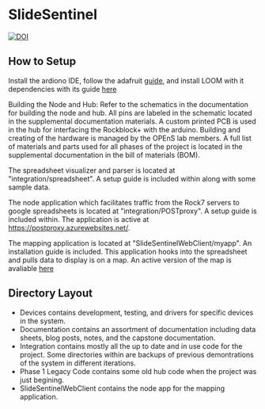 # SlideSentinel
[![DOI](https://zenodo.org/badge/136069337.svg)](https://zenodo.org/badge/latestdoi/136069337)
## How to Setup
Install the ardiono IDE, follow the adafruit [guide](https://learn.adafruit.com/adafruit-feather-m0-basic-proto/overview), and install LOOM with it dependencies with its guide [here](https://github.com/OPEnSLab-OSU/InternetOfAg/tree/master/Arduino_and_Loom_Setup)

Building the Node and Hub:
Refer to the schematics in the documentation for building the node and hub. All pins are labeled in the schematic located in the supplemental documentation materials. A custom printed PCB is used in the hub for interfacing the Rockblock+ with the arduino. Building and creating of the hardware is managed by the OPEnS lab members. A full list of materials and parts used for all phases of the project is located in the supplemental documentation in the bill of materials (BOM).

The spreadsheet visualizer and parser is located at "integration/spreadsheet". A setup guide is included within along with some sample data.

The node application which facilitates traffic from the Rock7 servers to google spreadsheets is located at "integration/POSTproxy". A setup guide is included within. The application is active at https://postproxy.azurewebsites.net/. 

The mapping application is located at "SlideSentinelWebClient/myapp". An installation guide is included. This application hooks into the spreadsheet and pulls data to display is on a map. An active version of the map is avaliable [here](http://home.stallkamp.us:8999)

## Directory Layout
- Devices contains development, testing, and drivers for specific devices in the system.
- Documentation contains an assortment of documentation including data sheets, blog posts, notes, and the capstone documentation.
- Integration contains mostly all the up to date and in use code for the project. Some directories within are backups of previous demontrations of the system in different iterations.
- Phase 1 Legacy Code contains some old hub code when the project was just begining.
- SlideSentinelWebClient contains the node app for the mapping application.
